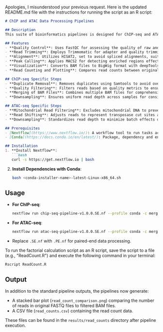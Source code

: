 Apologies, I misunderstood your previous request. Here is the updated README.md file with the instructions for running the script as an R script:

```markdown
# ChIP and ATAC Data Processing Pipelines

## Description
This suite of bioinformatics pipelines is designed for ChIP-seq and ATAC-seq data analysis. It streamlines quality control, read trimming, alignment, peak calling, and visualization, utilizing tools like FastQC, Trimmomatic, HISAT2, MACS2, and deepTools.

## Features
- **Quality Control**: Uses FastQC for assessing the quality of raw and trimmed reads.
- **Read Trimming**: Employs Trimmomatic for adapter and quality trimming.
- **Alignment**: Utilizes HISAT2, set to avoid spliced alignments, suitable for ChIP-seq and ATAC-seq data.
- **Peak Calling**: Applies MACS2 for detecting enriched regions effectively.
- **Visualization**: Converts BAM files to BigWig format with deepTools for easy visualization of read coverage.
- **Read Counting and Plotting**: Compares read counts between original FASTQ files and filtered BAM files, generating informative plots.

## ChIP-seq Specific Steps
- **Duplicate Removal**: Removes duplicates using Samtools to avoid overrepresentation of any region.
- **Quality Filtering**: Filters reads based on quality metrics to ensure data integrity.
- **Merging of BAM Files**: Combines multiple BAM files for comprehensive analysis.
- **Downsampling**: Ensures uniform read depth across samples for consistent peak calling.

## ATAC-seq Specific Steps
- **Mitochondrial Read Filtering**: Excludes mitochondrial DNA to prevent biases in the analysis.
- **Read Shifting**: Adjusts reads to represent transposase cut sites accurately, crucial for ATAC-seq.
- **Downsampling**: Standardizes read depth to minimize batch effects during peak calling.

## Prerequisites
- [Nextflow](https://www.nextflow.io/): A workflow tool to run tasks across multiple compute infrastructures in a very portable manner.
- [Conda](https://docs.conda.io/en/latest/): Package, dependency and environment management for any language—Python, R, Ruby, Lua, Scala, Java, JavaScript, C/ C++, FORTRAN.

## Installation
1. **Install Nextflow**:
   ```bash
   curl -s https://get.nextflow.io | bash
   ```
2. **Install Dependencies with Conda**:
   ```bash
   bash <conda-installer-name>-latest-Linux-x86_64.sh
   ```

## Usage
- **For ChIP-seq**:
  ```bash
  nextflow run chip-seq-pipeline-v1.0.0.SE.nf --profile conda -c merge.config
  ```
- **For ATAC-seq**:
  ```bash
  nextflow run atac-seq-pipeline-v1.0.0.SE.nf --profile conda -c merge.config
  ```
- Replace `.SE.nf` with `.PE.nf` for paired-end data processing.

To run the factorial calculation script as an R script, save the script to a file (e.g., "ReadCount.R") and execute the following command in your terminal:

```
Rscript ReadCount.R
```

## Output
In addition to the standard pipeline outputs, the pipelines now generate:
- A stacked bar plot (`read_count_comparison.png`) comparing the number of reads in original FASTQ files to filtered BAM files.
- A CSV file (`read_counts.csv`) containing the read count data.

These files can be found in the `results/read_counts` directory after pipeline execution.
```

